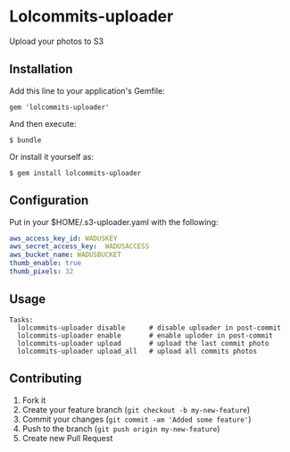 # Lolcommits-uploader

Upload your photos to S3

## Installation

Add this line to your application's Gemfile:

    gem 'lolcommits-uploader'

And then execute:

    $ bundle

Or install it yourself as:

    $ gem install lolcommits-uploader

## Configuration

Put in your $HOME/.s3-uploader.yaml with the following:

```yaml
aws_access_key_id: WADUSKEY
aws_secret_access_key:  WADUSACCESS
aws_bucket_name: WADUSBUCKET
thumb_enable: true
thumb_pixels: 32
```

## Usage

```
Tasks:
  lolcommits-uploader disable      # disable uploader in post-commit
  lolcommits-uploader enable       # enable uploder in post-commit
  lolcommits-uploader upload       # upload the last commit photo
  lolcommits-uploader upload_all   # upload all commits photos
```

## Contributing

1. Fork it
2. Create your feature branch (`git checkout -b my-new-feature`)
3. Commit your changes (`git commit -am 'Added some feature'`)
4. Push to the branch (`git push origin my-new-feature`)
5. Create new Pull Request

